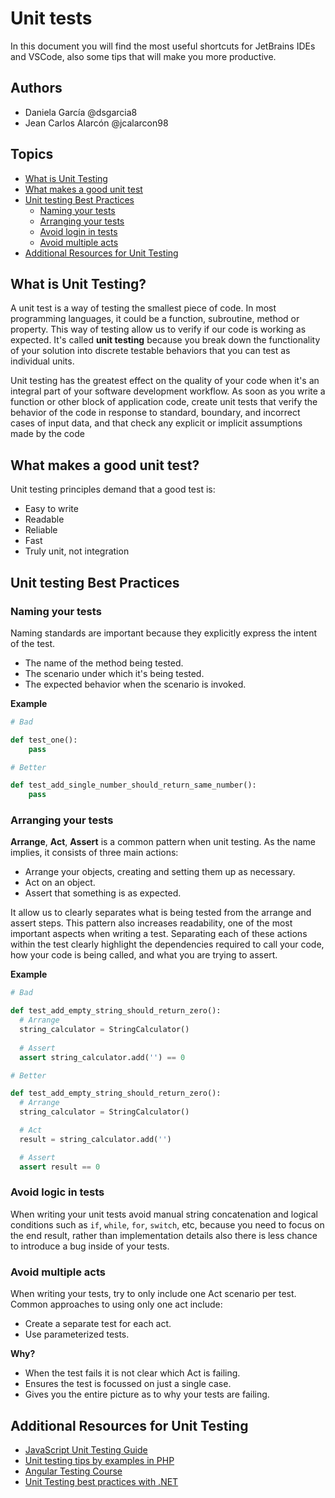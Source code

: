 # Unit tests

In this document you will find the most useful shortcuts for JetBrains IDEs and VSCode, also some tips that will make you more productive.

## Authors

- Daniela García @dsgarcia8
- Jean Carlos Alarcón @jcalarcon98

## Topics

- [What is Unit Testing](#what-is-unit-testing)
- [What makes a good unit test](#what-makes-a-good-unit-test)
- [Unit testing Best Practices](#unit-testing-best-practices)
  - [Naming your tests](#naming-your-tests)
  - [Arranging your tests](#arranging-your-tests)
  - [Avoid login in tests](#avoid-logic-in-tests)
  - [Avoid multiple acts](#avoid-multiple-acts)
- [Additional Resources for Unit Testing](#additional-resources-for-unit-testing)

## What is Unit Testing?

A unit test is a way of testing the smallest piece of code. In most programming languages, it could be a function, subroutine, method or property. This way of testing allow us to verify if our code is working as expected. It's called **unit testing** because you break down the functionality of your solution into discrete testable behaviors that you can test as individual units.

Unit testing has the greatest effect on the quality of your code when it's an integral part of your software development workflow. As soon as you write a function or other block of application code, create unit tests that verify the behavior of the code in response to standard, boundary, and incorrect cases of input data, and that check any explicit or implicit assumptions made by the code


## What makes a good unit test?

Unit testing principles demand that a good test is:

- Easy to write
- Readable
- Reliable
- Fast
- Truly unit, not integration

## Unit testing Best Practices

### Naming your tests

Naming standards are important because they explicitly express the intent of the test.

- The name of the method being tested.
- The scenario under which it's being tested.
- The expected behavior when the scenario is invoked.

**Example**

```python
# Bad

def test_one():
    pass
```

```python
# Better

def test_add_single_number_should_return_same_number():
    pass
```

### Arranging your tests

**Arrange**, **Act**, **Assert** is a common pattern when unit testing. As the name implies, it consists of three main actions:

- Arrange your objects, creating and setting them up as necessary.
- Act on an object.
- Assert that something is as expected.

It allow us to clearly separates what is being tested from the arrange and assert steps. This pattern also increases readability, one of the most important aspects when writing a test. Separating each of these actions within the test clearly highlight the dependencies required to call your code, how your code is being called, and what you are trying to assert.


**Example**

```python
# Bad

def test_add_empty_string_should_return_zero():
  # Arrange
  string_calculator = StringCalculator()
  
  # Assert
  assert string_calculator.add('') == 0

```

```python
# Better

def test_add_empty_string_should_return_zero():
  # Arrange
  string_calculator = StringCalculator()

  # Act
  result = string_calculator.add('')

  # Assert
  assert result == 0

```


### Avoid logic in tests

When writing your unit tests avoid manual string concatenation and logical conditions such as `if`, `while`, `for`, `switch`, etc, because you need to focus on the end result, rather than implementation details also there is less chance to introduce a bug inside of your tests.


### Avoid multiple acts

When writing your tests, try to only include one Act scenario per test. Common approaches to using only one act include:

- Create a separate test for each act.
- Use parameterized tests.

**Why?**

- When the test fails it is not clear which Act is failing.
- Ensures the test is focussed on just a single case.
- Gives you the entire picture as to why your tests are failing.

## Additional Resources for Unit Testing

-  [JavaScript Unit Testing Guide](https://github.com/mawrkus/js-unit-testing-guide)
- [Unit testing tips by examples in PHP](https://github.com/sarven/unit-testing-tips)
- [Angular Testing Course](https://github.com/angular-university/angular-testing-course)
- [Unit Testing best practices with .NET](https://docs.microsoft.com/en-us/dotnet/core/testing/unit-testing-best-practices)